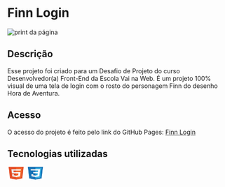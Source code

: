 # Finn Login
<img  alt="print da página" height="300" width="fit-content" src="https://i.imgur.com/bKtnbw8.png">

## Descrição
Esse projeto foi criado para um Desafio de Projeto do curso Desenvolvedor(a) Front-End da Escola Vai na Web.
É um projeto 100% visual de uma tela de login com o rosto do personagem Finn do desenho Hora de Aventura.

## Acesso
O acesso do projeto é feito pelo link do GitHub Pages:
<a href="https://vanessatrajano.github.io/Finn-Login/">Finn Login</a>

## Tecnologias utilizadas
<div display="flex">
  <img alt="HTML" height="30" width="40" src="https://raw.githubusercontent.com/devicons/devicon/master/icons/html5/html5-original.svg"> 
  <img alt="CSS" height="30" width="40" src="https://raw.githubusercontent.com/devicons/devicon/master/icons/css3/css3-original.svg">
</div>
